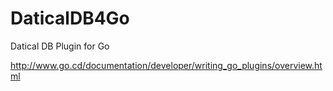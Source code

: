 # DaticalDB4Go
Datical DB Plugin for Go


http://www.go.cd/documentation/developer/writing_go_plugins/overview.html
